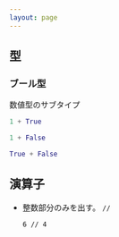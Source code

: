 ```yaml
---
layout: page
---
```


## 型

### ブール型

数値型のサブタイプ

```python
1 + True
```

```python
1 + False
```

```python
True + False
```

## 演算子

* 整数部分のみを出す。 `//`
    ```sh
    6 // 4
    ```
